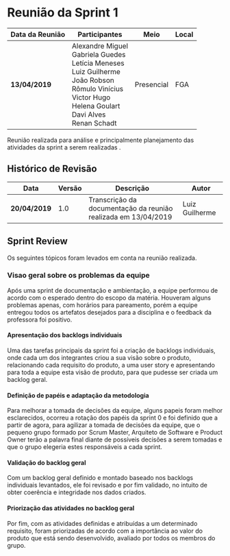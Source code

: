 # Reunião da Sprint 1

| Data da Reunião | Participantes | Meio | Local |
| --- | --- | --- | --- |
| **13/04/2019** | Alexandre Miguel <br> Gabriela Guedes <br> Letícia Meneses <br> Luiz Guilherme <br > João Robson <br> Rômulo Vinícius <br> Victor Hugo <br> Helena Goulart <br> Davi Alves <br> Renan Schadt  | Presencial | FGA |

  Reunião realizada para análise e principalmente planejamento das atividades da sprint a serem realizadas .

## Histórico de Revisão

  | Data | Versão | Descrição | Autor |
  |---|---|---|---|
  | **20/04/2019** | 1.0 | Transcrição da documentação da reunião realizada em 13/04/2019 | Luiz Guilherme |

## Sprint Review
  Os seguintes tópicos foram levados em conta na reunião realizada.

### **Visao geral sobre os problemas da equipe**
Após uma sprint de documentação e ambientação, a equipe performou de acordo com o esperado dentro do escopo da matéria. Houveram alguns problemas apenas, com horários para pareamento, porém a equipe entregou todos os artefatos desejados para a disciplina e o feedback da professora foi positivo.

#### **Apresentação dos backlogs individuais**
Uma das tarefas principais da sprint foi a criação de backlogs individuais, onde cada um dos integrantes criou a sua visão sobre o produto, relacionando cada requisito do produto, a uma user story e apresentando para toda a equipe esta visão de produto, para que pudesse ser criada um backlog geral.

#### **Definição de papéis e adaptação da metodologia**
Para melhorar a tomada de decisões da equipe, alguns papeis foram melhor esclarecidos, ocorreu a rotação dos papéis da sprint 0 e foi definido que a partir de agora, para agilizar a tomada de decisões da equipe, que o pequeno grupo formado por Scrum Master, Arquiteto de Software e Product Owner terão a palavra final diante de possíveis decisões a serem tomadas e que o grupo elegeria estes responsáveis a cada sprint.

#### **Validação do backlog geral**
Com um backlog geral definido e montado baseado nos backlogs individuais levantados, ele foi revisado e por fim validado, no intuito de obter coerência e integridade nos dados criados.

#### **Priorização das atividades no backlog geral**
Por fim, com as atividades definidas e atribuídas a um determinado requisito, foram priorizadas de acordo com a importância ao valor do produto que está sendo desenvolvido, avaliado por todos os membros do grupo.
